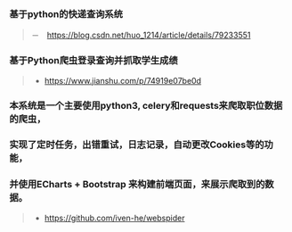 ### 基于python的快递查询系统
> －　https://blog.csdn.net/huo_1214/article/details/79233551 
### 基于Python爬虫登录查询并抓取学生成绩
> -   https://www.jianshu.com/p/74919e07be0d
### 本系统是一个主要使用python3, celery和requests来爬取职位数据的爬虫，
### 实现了定时任务，出错重试，日志记录，自动更改Cookies等的功能，
### 并使用ECharts + Bootstrap 来构建前端页面，来展示爬取到的数据。
> -   https://github.com/iven-he/webspider
